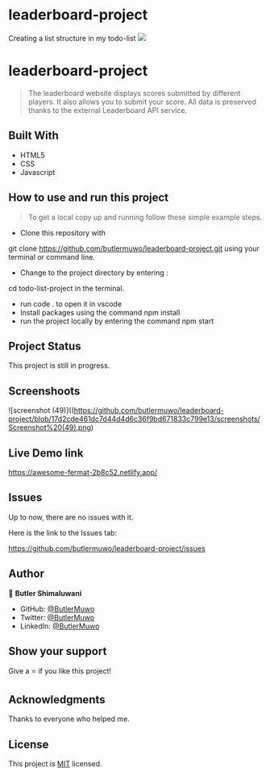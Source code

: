 # leaderboard-project
Creating a list structure in my todo-list
![](https://img.shields.io/badge/Microverse-blueviolet)

# leaderboard-project
> The leaderboard website displays scores submitted by different players. It also allows you to submit your score. All data is preserved thanks to the external Leaderboard API service.


## Built With

- HTML5
- CSS
- Javascript

## How to use and run this project

>To get a local copy up and running follow these simple example steps.

- Clone this repository with

git clone https://github.com/butlermuwo/leaderboard-project.git using your terminal or command line.

- Change to the project directory by entering :

cd todo-list-project in the terminal.

- run code . to open it in vscode
- Install packages using the command npm install
- run the project locally by entering the command npm start



## Project Status
This project is still in progress.

## Screenshoots
![screenshot (49)]((https://github.com/butlermuwo/leaderboard-project/blob/17d2cde461dc7d44d4d6c36f9bd671833c799e13/screenshots/Screenshot%20(49).png)

## Live Demo link
https://awesome-fermat-2b8c52.netlify.app/

## Issues

Up to now, there are no issues with it.

Here is the link to the Issues tab:

https://github.com/butlermuwo/leaderboard-project/issues

## Author

👤 **Butler Shimaluwani**

- GitHub: [@ButlerMuwo](https://github.com/butlermuwo)
- Twitter: [@ButlerMuwo](https://twitter.com/ButlerMuwo)
- LinkedIn: [@ButlerMuwo](https://www.linkedin.com/in/butler-shimaluwani-41a680159/)

## Show your support

Give a ⭐️ if you like this project!

## Acknowledgments

Thanks to everyone who helped me.

## License
This project is [MIT](./MIT.md) licensed.